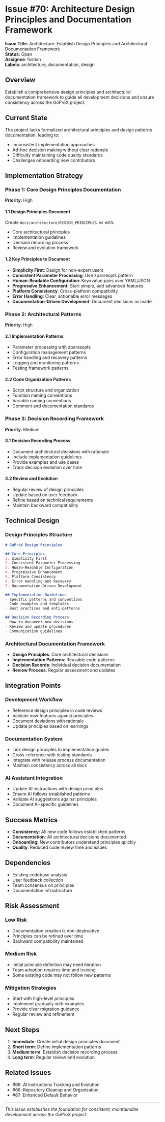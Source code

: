 # Issue #70: Architecture Design Principles and Documentation Framework

**Issue Title**: Architecture: Establish Design Principles and Architectural Documentation Framework  
**Status**: Open  
**Assignee**: fxstein  
**Labels**: architecture, documentation, design

## Overview

Establish a comprehensive design principles and architectural documentation framework to guide all development decisions and ensure consistency across the GoProX project.

## Current State

The project lacks formalized architectural principles and design patterns documentation, leading to:
- Inconsistent implementation approaches
- Ad-hoc decision making without clear rationale
- Difficulty maintaining code quality standards
- Challenges onboarding new contributors

## Implementation Strategy

### Phase 1: Core Design Principles Documentation
**Priority**: High

#### 1.1 Design Principles Document
Create `docs/architecture/DESIGN_PRINCIPLES.md` with:
- Core architectural principles
- Implementation guidelines
- Decision recording process
- Review and evolution framework

#### 1.2 Key Principles to Document
- **Simplicity First**: Design for non-expert users
- **Consistent Parameter Processing**: Use zparseopts pattern
- **Human-Readable Configuration**: Key=value pairs over YAML/JSON
- **Progressive Enhancement**: Start simple, add advanced features
- **Platform Consistency**: Cross-platform compatibility
- **Error Handling**: Clear, actionable error messages
- **Documentation-Driven Development**: Document decisions as made

### Phase 2: Architectural Patterns
**Priority**: High

#### 2.1 Implementation Patterns
- Parameter processing with zparseopts
- Configuration management patterns
- Error handling and recovery patterns
- Logging and monitoring patterns
- Testing framework patterns

#### 2.2 Code Organization Patterns
- Script structure and organization
- Function naming conventions
- Variable naming conventions
- Comment and documentation standards

### Phase 3: Decision Recording Framework
**Priority**: Medium

#### 3.1 Decision Recording Process
- Document architectural decisions with rationale
- Include implementation guidelines
- Provide examples and use cases
- Track decision evolution over time

#### 3.2 Review and Evolution
- Regular review of design principles
- Update based on user feedback
- Refine based on technical requirements
- Maintain backward compatibility

## Technical Design

### Design Principles Structure
```markdown
# GoProX Design Principles

## Core Principles
1. Simplicity First
2. Consistent Parameter Processing
3. Human-Readable Configuration
4. Progressive Enhancement
5. Platform Consistency
6. Error Handling and Recovery
7. Documentation-Driven Development

## Implementation Guidelines
- Specific patterns and conventions
- Code examples and templates
- Best practices and anti-patterns

## Decision Recording Process
- How to document new decisions
- Review and update procedures
- Communication guidelines
```

### Architectural Documentation Framework
- **Design Principles**: Core architectural decisions
- **Implementation Patterns**: Reusable code patterns
- **Decision Records**: Individual decision documentation
- **Review Process**: Regular assessment and updates

## Integration Points

### Development Workflow
- Reference design principles in code reviews
- Validate new features against principles
- Document deviations with rationale
- Update principles based on learnings

### Documentation System
- Link design principles to implementation guides
- Cross-reference with testing standards
- Integrate with release process documentation
- Maintain consistency across all docs

### AI Assistant Integration
- Update AI instructions with design principles
- Ensure AI follows established patterns
- Validate AI suggestions against principles
- Document AI-specific guidelines

## Success Metrics

- **Consistency**: All new code follows established patterns
- **Documentation**: All architectural decisions documented
- **Onboarding**: New contributors understand principles quickly
- **Quality**: Reduced code review time and issues

## Dependencies

- Existing codebase analysis
- User feedback collection
- Team consensus on principles
- Documentation infrastructure

## Risk Assessment

### Low Risk
- Documentation creation is non-destructive
- Principles can be refined over time
- Backward compatibility maintained

### Medium Risk
- Initial principle definition may need iteration
- Team adoption requires time and training
- Some existing code may not follow new patterns

### Mitigation Strategies
- Start with high-level principles
- Implement gradually with examples
- Provide clear migration guidance
- Regular review and refinement

## Next Steps

1. **Immediate**: Create initial design principles document
2. **Short term**: Define implementation patterns
3. **Medium term**: Establish decision recording process
4. **Long term**: Regular review and evolution

## Related Issues

- #68: AI Instructions Tracking and Evolution
- #66: Repository Cleanup and Organization
- #67: Enhanced Default Behavior

---

*This issue establishes the foundation for consistent, maintainable development across the GoProX project.* 